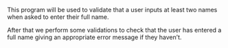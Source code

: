This program will be used to validate that a user inputs at least two names when asked to enter their full name.

After that we perform some validations to check that the user has entered a full name giving an appropriate error message if they haven’t.
